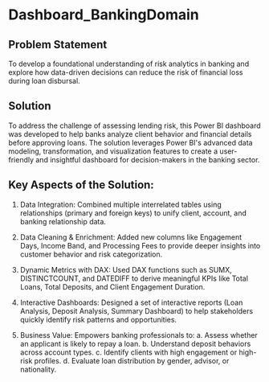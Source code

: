 # Dashboard_BankingDomain

## Problem Statement
To develop a foundational understanding of risk analytics in banking and explore how data-driven decisions can reduce the risk of financial loss during loan disbursal.

## Solution
To address the challenge of assessing lending risk, this Power BI dashboard was developed to help banks analyze client behavior and financial details before approving loans.
The solution leverages Power BI's advanced data modeling, transformation, and visualization features to create a user-friendly and insightful dashboard for decision-makers in the banking sector.

## Key Aspects of the Solution:
1. Data Integration: Combined multiple interrelated tables using relationships (primary and foreign keys) to unify client, account, and banking relationship data.

2. Data Cleaning & Enrichment: Added new columns like Engagement Days, Income Band, and Processing Fees to provide deeper insights into customer behavior and risk categorization.

3. Dynamic Metrics with DAX: Used DAX functions such as SUMX, DISTINCTCOUNT, and DATEDIFF to derive meaningful KPIs like Total Loans, Total Deposits, and Client Engagement Duration.

4. Interactive Dashboards: Designed a set of interactive reports (Loan Analysis, Deposit Analysis, Summary Dashboard) to help stakeholders quickly identify risk patterns and opportunities.

5. Business Value:
   Empowers banking professionals to:
a. Assess whether an applicant is likely to repay a loan.
b. Understand deposit behaviors across account types.
c. Identify clients with high engagement or high-risk profiles.
d. Evaluate loan distribution by gender, advisor, or nationality.
